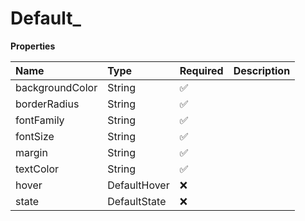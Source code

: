 # Default\_

**Properties**

| Name            | Type         | Required | Description |
| :-------------- | :----------- | :------- | :---------- |
| backgroundColor | String       | ✅       |             |
| borderRadius    | String       | ✅       |             |
| fontFamily      | String       | ✅       |             |
| fontSize        | String       | ✅       |             |
| margin          | String       | ✅       |             |
| textColor       | String       | ✅       |             |
| hover           | DefaultHover | ❌       |             |
| state           | DefaultState | ❌       |             |
